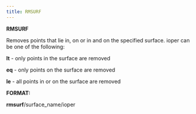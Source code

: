 ```yaml
---
title: RMSURF
---
```


 **RMSURF**

  Removes points that lie in, on or in and on the specified surface.
  ioper can be one of the following:
 
   **lt** - only points in the surface are removed

   **eq** - only points on the surface are removed

   **le** - all points in or on the surface are removed

**FORMAT:**

**rmsurf**/surface\_name/ioper
